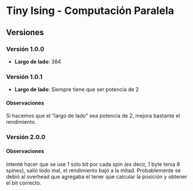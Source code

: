 # Tiny Ising - Computación Paralela

## Versiones

### Versión 1.0.0

- **Largo de lado**: 384

### Versión 1.0.1

- **Largo de lado**: Siempre tiene que ser potencia de 2

#### Observaciones

Si hacemos que el "largo de lado" sea potencia de 2, mejora bastante el rendimiento. 

### Versión 2.0.0

#### Observaciones

Intenté hacer que se use 1 solo bit por cada spin (es decir, 1 byte tenia 8 spines), salió todo mal, el rendimiento bajó a la mitad. Probablemente se debió al overhead que agregaba el tener que calcular la posición y obtener el bit correcto.
